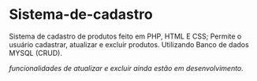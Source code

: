 # Sistema-de-cadastro
Sistema de cadastro de produtos feito em PHP, HTML E CSS;
Permite o usuário cadastrar, atualizar e excluir produtos. Utilizando Banco de dados MYSQL (CRUD).

*funcionalidades de atualizar e excluir ainda estão em desenvolvimento.*

